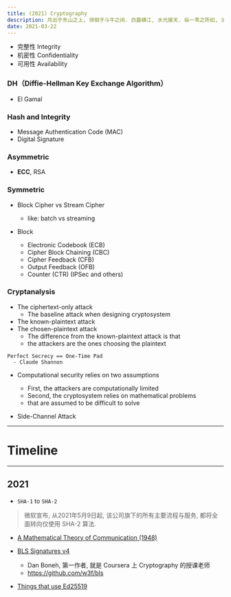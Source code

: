 ```yaml
---
title: (2021) Cryptography
description: 月出于东山之上, 徘徊于斗牛之间. 白露横江, 水光接天. 纵一苇之所如, 凌万顷之茫然.
date: 2021-03-22
---
```


* 完整性 Integrity
* 机密性 Confidentiality
* 可用性 Availability

### DH（Diffie-Hellman Key Exchange Algorithm）

* El Gamal

### Hash and Integrity

* Message Authentication Code (MAC)
* Digital Signature

### Asymmetric

* **ECC**, RSA

### Symmetric

* Block Cipher vs Stream Cipher
  - like: batch vs streaming

* Block
  - Electronic Codebook (ECB)
  - Cipher Block Chaining (CBC)
  - Cipher Feedback (CFB)
  - Output Feedback (OFB)
  - Counter (CTR) (IPSec and others)

### Cryptanalysis

* The ciphertext-only attack
  - The baseline attack when designing cryptosystem
* The known-plaintext attack
* The chosen-plaintext attack
  - The difference from the known-plaintext attack is that
  - the attackers are the ones choosing the plaintext

```
Perfect Secrecy == One-Time Pad
  - Claude Shannon
```

* Computational security relies on two assumptions
  - First, the attackers are computationally limited
  - Second, the cryptosystem relies on mathematical problems
  - that are assumed to be difficult to solve

* Side-Channel Attack

------------------

# Timeline

------------------

## 2021

* `SHA-1` to `SHA-2`

> 微软宣布, 从2021年5月9日起, 该公司旗下的所有主要流程与服务, 都将全面转向仅使用 SHA-2 算法.

* [A Mathematical Theory of Communication (1948)](https://en.wikipedia.org/wiki/A_Mathematical_Theory_of_Communication)

* [BLS Signatures v4](https://tools.ietf.org/html/draft-irtf-cfrg-bls-signature-04)
  - Dan Boneh, 第一作者, 就是 Coursera 上 Cryptography 的授课老师
  - https://github.com/w3f/bls

* [Things that use Ed25519](https://ianix.com/pub/ed25519-deployment.html)

